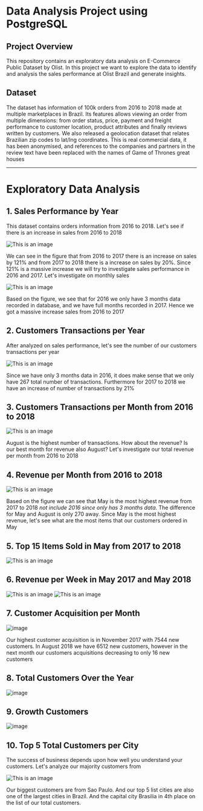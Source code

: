 # Data Analysis Project using PostgreSQL

## Project Overview
This repository contains an exploratory data analysis on E-Commerce Public Dataset by Olist. In this project we want to explore the data to identify and analysis the sales performance at Olist Brazil and generate insights.

## Dataset
The dataset has information of 100k orders from 2016 to 2018 made at multiple marketplaces in Brazil. Its features allows viewing an order from multiple dimensions: from order status, price, payment and freight performance to customer location, product attributes and finally reviews written by customers. We also released a geolocation dataset that relates Brazilian zip codes to lat/lng coordinates. This is real commercial data, it has been anonymised, and references to the companies and partners in the review text have been replaced with the names of Game of Thrones great houses

------------------------------------------------------------------------------------------------------------------------------------------------------------------------
# Exploratory Data Analysis
## 1. Sales Performance by Year
This dataset contains orders information from 2016 to 2018. Let's see if there is an increase in sales from 2016 to 2018

![This is an image](https://raw.githubusercontent.com/firdanrastama/Data-Analysis-Project--SQL/main/sales_per_year.png)

We can see in the figure that from 2016 to 2017 there is an increase on sales by 121% and from 2017 to 2018 there is a increase on sales by 20%. Since 121% is a massive increase we will try to investigate sales performance in 2016 and 2017. Let's investigate on monthly sales

![This is an image](https://github.com/firdanrastama/Data-Analysis-Project--SQL/blob/main/images/monthly_sales_2016_2017.png)

Based on the figure, we see that for 2016 we only have 3 months data recorded in database, and we have full months recorded in 2017. Hence we got a massive increase sales from 2016 to 2017

## 2. Customers Transactions per Year
After analyzed on sales performance, let's see the number of our customers transactions per year

![This is an image](https://github.com/firdanrastama/Data-Analysis-Project--SQL/blob/main/images/transactions_per_year.png)

Since we have only 3 months data in 2016, it does make sense that we only have 267 total number of transactions. Furthermore for 2017 to 2018 we have an increase of number of transactions by 21%

## 3. Customers Transactions per Month from 2016 to 2018

![This is an image](https://github.com/firdanrastama/Data-Analysis-Project--SQL/blob/main/images/transactions_per_month.png)

August is the highest number of transactions. How about the revenue? Is our best month for revenue also August? Let's investigate our total revenue per month from 2016 to 2018

## 4. Revenue per Month from 2016 to 2018

![This is an image](https://github.com/firdanrastama/Data-Analysis-Project--SQL/blob/main/images/revenue.png)

Based on the figure we can see that May is the most highest revenue from 2017 to 2018 *not include 2016 since only has 3 months data*. The difference for May and August is only 270 away. Since May is the most highest revenue, let's see what are the most items that our customers ordered in May

## 5. Top 15 Items Sold in May from 2017 to 2018

![This is an image](https://github.com/firdanrastama/Data-Analysis-Project--SQL/blob/main/images/may_items_orders.png)

## 6. Revenue per Week in May 2017 and May 2018

![This is an image](https://github.com/firdanrastama/Data-Analysis-Project--SQL/blob/main/images/revenue_per_week_may_2017.png)    ![This is an image](https://github.com/firdanrastama/Data-Analysis-Project--SQL/blob/main/images/revenue_per_week_may_2018.png) 

## 7. Customer Acquisition per Month

![image](https://github.com/firdanrastama/Data-Analysis-Project--SQL/blob/main/images/customer_acquisition.png)

Our highest customer acquisition is in November 2017 with 7544 new customers. In August 2018 we have 6512 new customers, however in the next month our customers acquisitions decreasing to only 16 new customers

## 8. Total Customers Over the Year
![image](https://user-images.githubusercontent.com/80149518/174141649-232be810-d15b-4f1e-bfa9-0aab86ad5701.png)

## 9. Growth Customers
![image](https://github.com/firdanrastama/Data-Analysis-Project--SQL/blob/main/images/growth_customers.png?raw=true)


## 10. Top 5 Total Customers per City
The success of business depends upon how well you understand your customers. Let's analyze our majority customers from

![This is an image](https://github.com/firdanrastama/Data-Analysis-Project--SQL/blob/main/images/city_customers.png)

Our biggest customers are from Sao Paulo. And our top 5 list cities are also one of the largest cities in Brazil. And the capital city Brasilia in 4th place on the list of our total customers.

